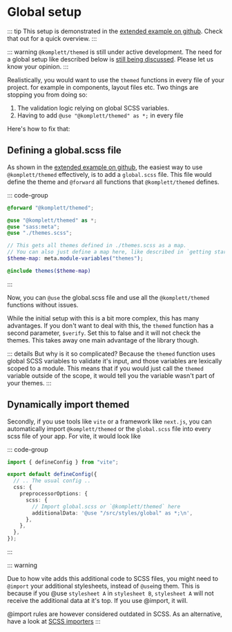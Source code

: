 # Global setup

::: tip
This setup is demonstrated in the [extended example on github](https://github.com/komplettio/themed/tree/main/examples/vite-vanilla-extended). Check that out for a quick overview.
:::

::: warning
`@komplett/themed` is still under active development. The need for a global setup like described below is [still being discussed](https://github.com/komplettio/themed/issues/15). Please let us know your opinion.
:::

Realistically, you would want to use the `themed` functions in every file of your project. for example in components, layout files etc.
Two things are stopping you from doing so:

1. The validation logic relying on global SCSS variables.
2. Having to add `@use "@komplett/themed" as *;` in every file

Here's how to fix that:

## Defining a global.scss file

As shown in the [extended example on github](https://github.com/komplettio/themed/tree/main/examples/vite-vanilla-extended), the easiest way to use `@komplett/themed` effectively, is to add a `global.scss` file.
This file would define the theme and `@forward` all functions that `@komplett/themed` defines.

::: code-group

```scss [global.scss]
@forward "@komplett/themed";

@use "@komplett/themed" as *;
@use "sass:meta";
@use "./themes.scss";

// This gets all themes defined in ./themes.scss as a map.
// You can also just define a map here, like described in `getting started`.
$theme-map: meta.module-variables("themes");

@include themes($theme-map)
```

:::

Now, you can `@use` the global.scss file and use all the `@komplett/themed` functions without issues.

While the initial setup with this is a bit more complex, this has many advantages. If you don't want to deal with this,
the `themed` function has a second parameter, `$verify`. Set this to false and it will not check the themes. This takes away one main advantage of the library though.

::: details But why is it so complicated?
Because the `themed` function uses global SCSS variables to validate it's input, and those variables are lexically scoped to a module.
This means that if you would just call the `themed` variable outside of the scope, it would tell you the variable wasn't part of your themes.
:::


## Dynamically import themed

Secondly, if you use tools like `vite` or a framework like `next.js`, you can automatically import `@komplett/themed` or the `global.scss` file into every scss file of your app.
For vite, it would look like

::: code-group


```ts [vite.config.ts] {9}
import { defineConfig } from "vite";

export default defineConfig({
  // .. The usual config ..
  css: {
    preprocessorOptions: {
      scss: {
        // Import global.scss or `@komplett/themed` here
        additionalData: '@use "/src/styles/global" as *;\n',
      },
    },
  },
});
```

:::

::: warning

Due to how vite adds this additional code to SCSS files, you might need to `@import` your additional stylesheets, instead of `@use`ing them.
This is because if you @use `stylesheet A` in `stylesheet B`, `stylesheet A` will not receive the additional data at it's top. If you use @import, it will.

@import rules are however considered outdated in SCSS. As an alternative, have a look at [SCSS importers](https://sass-lang.com/documentation/js-api/interfaces/importer/)
:::